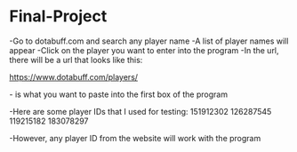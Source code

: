 # Final-Project
-Go to dotabuff.com and search any player name
-A list of player names will appear
-Click on the player you want to enter into the program
-In the url, there will be a url that looks like this:

https://www.dotabuff.com/players/<PLAYER ID HERE>

-<PLAYER ID HERE> is what you want to paste into the first box of the program

-Here are some player IDs that I used for testing:
151912302
126287545
119215182
183078297

-However, any player ID from the website will work with the program
